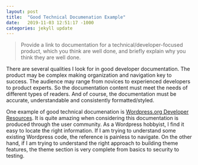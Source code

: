 ```yaml
---
layout: post
title:  "Good Technical Documenation Example"
date:   2019-11-03 12:51:17 -1000
categories: jekyll update
---
```

<blockquote>
Provide a link to documentation for a technical/developer-focused product, which you think are well done, and briefly explain why you think they are well done.
</blockquote>
<p>
There are several qualities I look for in good developer documentation.  The product may be complex making organization and navigation key to success.  The audience may range from novices to experienced developers  to product experts. So the documentation content must meet the needs of different types of readers. And of course, the documentation must be accurate, understandable and consistently formatted/styled.
</p>
<p>
One example of good technical documenation is <a href="https://developer.wordpress.org/" target="./blank">Wordpress.org Developer Resources</a>. It is quite amazing when considering this documentation is produced through the user community.  As a Wordpress hobbyist, I find it easy to locate the right information.  If I am trying to understand some existing Wordpress code, the reference is painless to navigate.  On the other hand, if I am trying to understand the right approach to building theme features, the theme section is very complete from basics to security to testing.
</p>